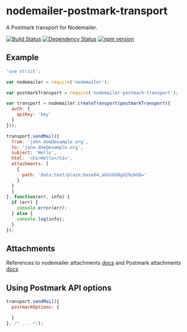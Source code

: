 # nodemailer-postmark-transport

A Postmark transport for Nodemailer.

[![Build Status](https://travis-ci.org/killmenot/nodemailer-postmark-transport.svg?branch=master)](https://travis-ci.org/killmenot/nodemailer-postmark-transport)
[![Dependency Status](https://gemnasium.com/badges/github.com/killmenot/nodemailer-postmark-transport.svg)](https://gemnasium.com/github.com/killmenot/nodemailer-postmark-transport)
[![npm version](https://badge.fury.io/js/nodemailer-postmark-transport.svg)](https://badge.fury.io/js/nodemailer-postmark-transport)

## Example

```javascript
'use strict';

var nodemailer = require('nodemailer');

var postmarkTransport = require('nodemailer-postmark-transport');

var transport = nodemailer.createTransport(postmarkTransport({
  auth: {
    apiKey: 'key'
  }
}));

transport.sendMail({
  from: 'john.doe@example.org',
  to: 'jane.doe@example.org',
  subject: 'Hello',
  html: '<h1>Hello</h1>',
  attachments: [
    {
      path: 'data:text/plain;base64,aGVsbG8gd29ybGQ='
    }
  }
  ]
}, function(err, info) {
  if (err) {
    console.error(err);
  } else {
    console.log(info);
  }
});
```

## Attachments

References to nodemailer attachments [docs](https://github.com/nodemailer/nodemailer#attachments) and Postmark attachments [docs](http://developer.postmarkapp.com/developer-send-api.html)


## Using Postmark API options

```javascript
transport.sendMail({
  postmarkOptions: {

  }
}, /* ... */);
```

